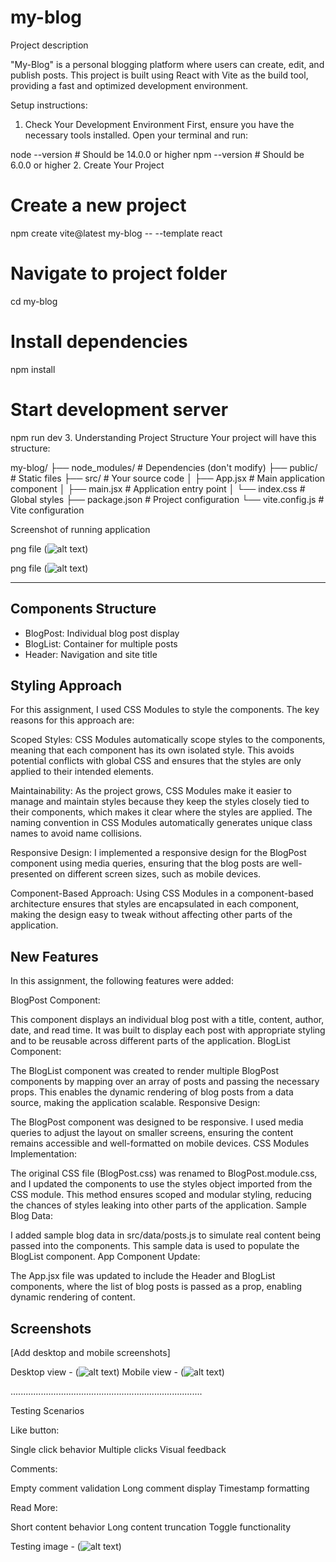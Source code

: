 # my-blog

Project description

"My-Blog" is a personal blogging platform where users can create, edit, and publish posts. This project is built using React with Vite as the build tool, providing a fast and optimized development environment. 

Setup instructions:

1. Check Your Development Environment
First, ensure you have the necessary tools installed. Open your terminal and run:

node --version  # Should be 14.0.0 or higher
npm --version   # Should be 6.0.0 or higher
2. Create Your Project
# Create a new project
npm create vite@latest my-blog -- --template react

# Navigate to project folder
cd my-blog

# Install dependencies
npm install

# Start development server
npm run dev
3. Understanding Project Structure
Your project will have this structure:

my-blog/
├── node_modules/     # Dependencies (don't modify)
├── public/          # Static files
├── src/             # Your source code
│   ├── App.jsx      # Main application component
│   ├── main.jsx     # Application entry point
│   └── index.css    # Global styles
├── package.json     # Project configuration
└── vite.config.js   # Vite configuration


Screenshot of running application


png file (![alt text](Screenshot.png))

png file (![alt text](Screenshot1.png))


------------------------------------------------------------------------------------------------


## Components Structure
- BlogPost: Individual blog post display
- BlogList: Container for multiple posts
- Header: Navigation and site title

## Styling Approach
For this assignment, I used CSS Modules to style the components. The key reasons for this approach are:

Scoped Styles: CSS Modules automatically scope styles to the components, meaning that each component has its own isolated style. This avoids potential conflicts with global CSS and ensures that the styles are only applied to their intended elements.

Maintainability: As the project grows, CSS Modules make it easier to manage and maintain styles because they keep the styles closely tied to their components, which makes it clear where the styles are applied. The naming convention in CSS Modules automatically generates unique class names to avoid name collisions.

Responsive Design: I implemented a responsive design for the BlogPost component using media queries, ensuring that the blog posts are well-presented on different screen sizes, such as mobile devices.

Component-Based Approach: Using CSS Modules in a component-based architecture ensures that styles are encapsulated in each component, making the design easy to tweak without affecting other parts of the application.



## New Features
In this assignment, the following features were added:

BlogPost Component:

This component displays an individual blog post with a title, content, author, date, and read time. It was built to display each post with appropriate styling and to be reusable across different parts of the application.
BlogList Component:

The BlogList component was created to render multiple BlogPost components by mapping over an array of posts and passing the necessary props. This enables the dynamic rendering of blog posts from a data source, making the application scalable.
Responsive Design:

The BlogPost component was designed to be responsive. I used media queries to adjust the layout on smaller screens, ensuring the content remains accessible and well-formatted on mobile devices.
CSS Modules Implementation:

The original CSS file (BlogPost.css) was renamed to BlogPost.module.css, and I updated the components to use the styles object imported from the CSS module. This method ensures scoped and modular styling, reducing the chances of styles leaking into other parts of the application.
Sample Blog Data:

I added sample blog data in src/data/posts.js to simulate real content being passed into the components. This sample data is used to populate the BlogList component.
App Component Update:

The App.jsx file was updated to include the Header and BlogList components, where the list of blog posts is passed as a prop, enabling dynamic rendering of content.

## Screenshots
[Add desktop and mobile screenshots]

Desktop view - (![alt text](Screenshot2.png))
Mobile view - (![alt text](Screenshot3.png))

............................................................................

Testing Scenarios

Like button:

Single click behavior
Multiple clicks
Visual feedback

Comments:

Empty comment validation
Long comment display
Timestamp formatting


Read More:

Short content behavior
Long content truncation
Toggle functionality

Testing image - (![alt text](Screenshot4.png))